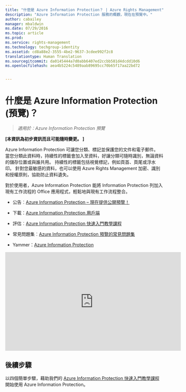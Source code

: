 ```yaml
---
title: "什麼是 Azure Information Protection？ | Azure Rights Management"
description: "Azure Information Protection 服務的概觀，現在在預覽中。"
author: cabailey
manager: mbaldwin
ms.date: 07/29/2016
ms.topic: article
ms.prod: 
ms.service: rights-management
ms.technology: techgroup-identity
ms.assetid: cd8a88e2-3555-4be2-9637-3cdee992f2c8
translationtype: Human Translation
ms.sourcegitcommit: da0145444a7d0abb6407ed2ccbb581d4dcdd10d6
ms.openlocfilehash: aea4b5224c5489aab89695cc70b65f17aa22bd72


---
```


# 什麼是 Azure Information Protection (預覽)？

>*適用於：Azure Information Protection 預覽*

**[本資訊為初步資訊而且可能隨時變更。 ]**

Azure Information Protection 可讓您分類、標記並保護您的文件和電子郵件。 當您分類此資料時，持續性的標籤會加入至資料，好讓分類可隨時識別，無論資料的儲存位置或與誰共用。 持續性的標籤包括視覺標記，例如頁首、頁尾或浮水印。 針對您最敏感的資料，也可以使用 Azure Rights Management 加密、識別和授權原則，協助防止資料遺失。 

對於使用者，Azure Information Protection 能將 Information Protection 列加入現有工作流程的 Office 應用程式，輕鬆地與現有工作流程整合。 

- 公告︰[Azure Information Protection – 現在提供公開預覽！](https://blogs.technet.microsoft.com/enterprisemobility/2016/07/12/azure-information-protection-public-preview-available-now/)

- 下載：[Azure Information Protection 用戶端](https://www.microsoft.com/en-us/download/details.aspx?id=53018)

- 評估︰[Azure Information Protection 快速入門教學課程](infoprotect-quick-start-tutorial.md) 

- 常見問題集︰[Azure Information Protection 預覽的常見問題集](faq.md)

- Yammer：[Azure Information Protection](https://www.yammer.com/askipteam/#/threads/inGroup?type=in_group&feedId=8652489&view=all)


<iframe width="560" height="315" src="https://www.youtube.com/embed/N9Ip0m6d3G0" frameborder="0" allowfullscreen></iframe>

## 後續步驟

以四個簡單步驟，藉助我們的 [Azure Information Protection 快速入門教學課程](infoprotect-quick-start-tutorial.md)開始使用 Azure Information Protection。


<!--HONumber=Aug16_HO4-->


